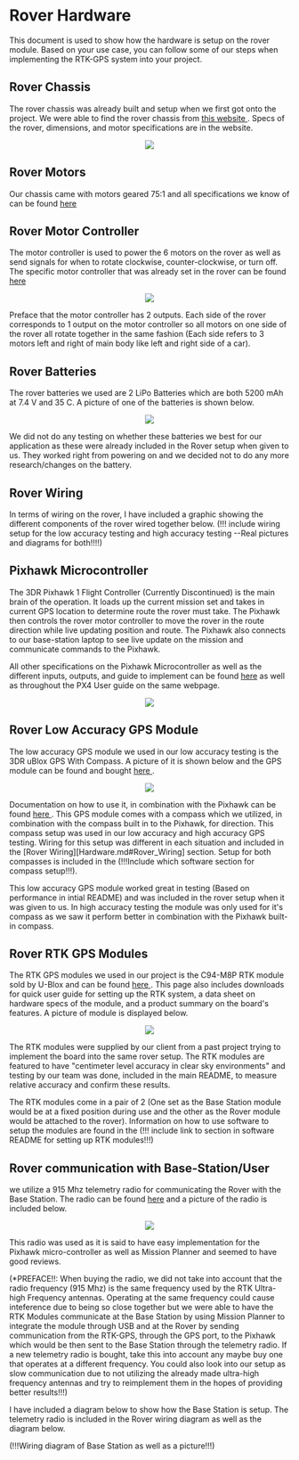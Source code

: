 # Rover Hardware

This document is used to show how the hardware is setup on the rover module. Based on your use case, you can follow some of our steps when implementing the RTK-GPS system into your project.

## Rover Chassis

<p align>
The rover chassis was already built and setup when we first got onto the project. We were able to find the rover chassis from <a href = https://www.generationrobots.com/en/401506-wild-thumper-6x6-chassis-with-75-1-motors.html> this website </a>. Specs of the rover, dimensions, and motor specifications are in the website.
</p>

<p align ="center">
  <img src = "https://github.com/Mercer-Robotics-Club/High_Accuracy_GPS/blob/main/Hardware/Images/Screenshot%20from%202022-03-28%2014-20-21.png" />
</p>


## Rover Motors

Our chassis came with motors geared 75:1 and all specifications we know of can be found <a href = https://www.generationrobots.com/en/401506-wild-thumper-6x6-chassis-with-75-1-motors.html> here </a>

## Rover Motor Controller

The motor controller is used to power the 6 motors on the rover as well as send signals for when to rotate clockwise, counter-clockwise, or turn off. The specific motor controller that was already set in the rover can be found <a href = "https://www.dimensionengineering.com/products/sabertooth2x25">here</a>

<p align = "center">
  <img src = "https://github.com/Mercer-Robotics-Club/High_Accuracy_GPS/blob/main/Hardware/Images/Screenshot%20from%202022-03-28%2014-46-53.png" />
</p>
  
Preface that the motor controller has 2 outputs. Each side of the rover corresponds to 1 output on the motor controller so all motors on one side of the rover all rotate together in the same fashion (Each side refers to 3 motors left and right of main body like left and right side of a car).

## Rover Batteries
The rover batteries we used are 2 LiPo Batteries which are both 5200 mAh at 7.4 V and 35 C. A picture of one of the batteries is shown below. 

<p align = "center">
  <img src = "https://github.com/Mercer-Robotics-Club/High_Accuracy_GPS/blob/main/Hardware/Images/20220331_130618.jpg" />
</p>

We did not do any testing on whether these batteries we best for our application as these were already included in the Rover setup when given to us. They worked right from powering on and we decided not to do any more research/changes on the battery.

## Rover Wiring
In terms of wiring on the rover, I have included a graphic showing the different components of the rover wired together below. (!!! include wiring setup for the low accuracy testing and high accuracy testing --Real pictures and diagrams for both!!!!)

## Pixhawk Microcontroller

The 3DR Pixhawk 1 Flight Controller (Currently Discontinued) is the main brain of the operation. It loads up the current mission set and takes in current GPS location to determine route the rover must take. The Pixhawk then controls the rover motor controller to move the rover in the route direction while live updating position and route. The Pixhawk also connects to our base-station laptop to see live update on the mission and communicate commands to the Pixhawk.

All other specifications on the Pixhawk Microcontroller as well as the different inputs, outputs, and guide to implement can be found <a href = "https://docs.px4.io/master/en/flight_controller/pixhawk.html">here</a> as well as throughout the PX4 User guide on the same webpage.

<p align = "center">
  <img src = "https://github.com/Mercer-Robotics-Club/High_Accuracy_GPS/blob/main/Hardware/Images/Screenshot%20from%202022-03-28%2014-50-32.png" />
</p>

## Rover Low Accuracy GPS Module
The low accuracy GPS module we used in our low accuracy testing is the 3DR uBlox GPS With Compass. A picture of it is shown below and the GPS module can be found and bought <a href = https://uavsystemsinternational.com/products/3dr-ublox-gps-with-compass> here </a>.

<p align = "center">
  <img src = "https://github.com/Mercer-Robotics-Club/High_Accuracy_GPS/blob/main/Hardware/Images/GPS_TopAndSide.jpg" />
</p>

Documentation on how to use it, in combination with the Pixhawk can be found <a href = https://ardupilot.org/copter/docs/common-installing-3dr-ublox-gps-compass-module.html> here </a>. This GPS module comes with a compass which we utilized, in combination with the compass built in to the Pixhawk, for direction. This compass setup was used in our low accuracy and high accuracy GPS testing. Wiring for this setup was different in each situation and included in the [Rover Wiring][Hardware.md#Rover_Wiring] section. Setup for both compasses is included in the (!!!Include which software section for compass setup!!!).

This low accuracy GPS module worked great in testing (Based on performance in intial README) and was included in the rover setup when it was given to us. In high accuracy testing the module was only used for it's compass as we saw it perform better in combination with the Pixhawk built-in compass.

## Rover RTK GPS Modules

The RTK GPS modules we used in our project is the C94-M8P RTK module sold by U-Blox and can be found <a href = https://www.u-blox.com/en/product/c94-m8p> here </a>. This page also includes downloads for quick user guide for setting up the RTK system, a data sheet on hardware specs of the module, and a product summary on the board's features. A picture of module is displayed below.

<p align = "center">
  <img src = "https://github.com/Mercer-Robotics-Club/High_Accuracy_GPS/blob/main/Hardware/Images/Screenshot%20from%202022-03-29%2016-59-35.png" />
</p>

The RTK modules were supplied by our client from a past project trying to implement the board into the same rover setup. The RTK modules are featured to have "centimeter level accuracy in clear sky environments" and testing by our team was done, included in the main README, to measure relative accuracy and confirm these results. 

The RTK modules come in a pair of 2 (One set as the Base Station module would be at a fixed position during use and the other as the Rover module would be attached to the rover). Information on how to use software to setup the modules are found in the (!!! include link to section in software README for setting up RTK modules!!!) 

## Rover communication with Base-Station/User

we utilize a 915 Mhz telemetry radio for communicating the Rover with the Base Station. The radio can be found <a href = "https://store.mrobotics.io/mRo-SiK-Telemetry-Radio-V2-915Mhz-p/m10013-rk.htm">here</a> and a picture of the radio is included below.

<p align = "center">
  <img src = "https://github.com/Mercer-Robotics-Club/High_Accuracy_GPS/blob/main/Hardware/Images/M10013-RK-3T.jpg" />
</p>

This radio was used as it is said to have easy implementation for the Pixhawk micro-controller as well as Mission Planner and seemed to have good reviews.

(*PREFACE!!: When buying the radio, we did not take into account that the radio frequency (915 Mhz) is the same frequency used by the RTK Ultra-high Frequency antennas. Operating at the same frequency could cause inteference due to being so close together but we were able to have the RTK Modules communicate at the Base Station by using Mission Planner to integrate the module through USB and at the Rover by sending communication from the RTK-GPS, through the GPS port, to the Pixhawk which would be then sent to the Base Station through the telemetry radio. If a new telemetry radio is bought, take this into account any maybe buy one that operates at a different frequency. You could also look into our setup as slow communication due to not utilizing the already made ultra-high frequency antennas and try to reimplement them in the hopes of providing better results!!!)

I have included a diagram below to show how the Base Station is setup. The telemetry radio is included in the Rover wiring diagram as well as the diagram below.

(!!!Wiring diagram of Base Station as well as a picture!!!)
